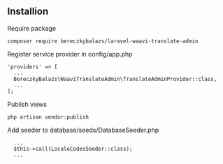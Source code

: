 ## Installion
Require package
```
composer require bereczkybalazs/laravel-waavi-translate-admin
```
Register service provider in config/app.php
```
'providers' => [
  ...
  BereczkyBalazs\WaaviTranslateAdmin\TranslateAdminProvider::class,
  ...
];
```
Publish views
```
php artisan vendor:publish
```
Add seeder to database/seeds/DatabaseSeeder.php
```
  ...
  $this->call(LocaleCodesSeeder::class);
  ...
```
